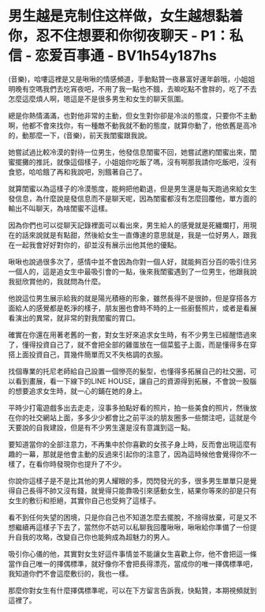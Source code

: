 # 男生越是克制住这样做，女生越想黏着你，忍不住想要和你彻夜聊天 - P1：私信 - 恋爱百事通 - BV1h54y187hs

(音樂)，哈嘍這裡是又是啾啾的情感頻道，手動點贊一夜暴富好運年齡哦，小姐姐明晚有空嗎我們去吃宵夜吧，不用了我一點也不餓，去嘛吃點不會胖的，吃了不去怎麼這麼煩人啊，嗯這是不是很多男生和女生的聊天氛圍。

總是你熱情滿滿，也對他非常的主動，但女生對你卻是冷淡的態度，只要你不主動啊，他都不會來找你，有一種敵不動我就不動的態度，就算你動了，他依舊是高冷的，動那麼一下，(音樂)，前天我閨蜜跟我說。

她嘗試過比較冷漠的對待一位男生，他發信息閨蜜不回，她嘗試邀約閨蜜出來，閨蜜擺攤的推託，就像這個樣子，小姐姐你吃飯了嗎，沒有啊那我請你吃飯吧，沒有食慾，哈哈餓了再和我說吧，別餓著自己了。

就算閨蜜以為這樣子的冷漠態度，能夠把他勸退，但是男生還是每天跑過來給女生發信息，為什麼說是發信息而不是聊天呢，因為閨蜜都沒有怎麼回覆他，單方面的輸出不叫聊天，為啥閨蜜不這樣。

因為你們也可以從聊天記錄裡面可以看出來，男生給人的感覺就是死纏爛打，用現在的話來說就是有點甜，然後給女生一直傳達的意思就是，我是一位好男人，跟我在一起我會好好對你的，卻並沒有展示出他其他的優點。

啾啾也說過很多次了，感情中並不會因為你對一個人好，就能夠百分百的吸引住另一個人的，這是追女生中最吸引會的一點，後來我閨蜜遇到了一位男生，他跟我說我挺欣賞他的，我就問為什麼。

他說這位男生展示給我的就是陽光積極的形象，雖然長得不是很帥，但是穿搭各方面給人的感覺都是乾淨的樣子，朋友圈也會時不時的上一些廚藝照片，或者是看展看演出的異常，就非常的對我閨蜜的胃口。

確實在你還在用著老舊的一套，對女生好來追求女生時，有不少男生已經醒悟過來了，懂得投資自己了，就不會把全部的雞蛋放在一個菜籃子上面，而是懂得多在穿搭上面投資自己，買幾件簡單而又不失格調的衣服。

找個專業的托尼老師給自己設置一個慘亮的髮型，也懂得多拓展自己的社交圈，可以看到畫展，看一下線下的LINE HOUSE，讓自己的資源得到拓展，不會說一股腦的想要追求女生時，就一心的鋪在她的身上。

平時少打電遊戲多出去走走，沒事多拍點好看的照片，拍一些美食的照片，然後放在你的社交網站上面，多多少少都會比之前平淡的朋友圈多一些關注吧，這就是今天要說的自我建設，但是有不少男生還是沒有意識到這一點。

要知道當你的全部注意力，不再集中於你喜歡的女孩子身上時，反而會出現這麼有趣的一幕，那就是他會主動的反過來引起你的注意了，因為這時候他會覺得你不一樣了，在看你時發現你也提升了不少。

你說你這樣子是不是比其他的男人耀眼的多，閃閃發光的多，很多男生單單只是覺得自己長得不帥又沒有錢，就覺得只能靠吸引來感動女生，結果你等來的卻是只有女生的敷衍和拒絕，其實你自己也受夠了這樣子。

看不到任何失望的困境，只是你自己也不知道怎麼去擺脫，不捨得放棄，可是又不想繼續再這樣子下去了，當然你不妨可以私聊我回覆啾啾，啾啾給你準備了一份提升自我的攻略，改變自己你也能夠成為超魅力的男人。

吸引你心儀的他，其實對女生好這件事情並不能讓女生喜歡上你，他不會把這一條當作自己唯一的擇偶標準，就好像你不會把長得漂亮，當成你的唯一擇偶標準吧，我知道你們不會這麼敷衍的，我也一樣。

那麼你對女生有什麼擇偶標準呢，可以在下方留言告訴我，快點贊，本期視頻就到這裡了。